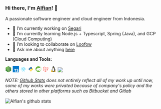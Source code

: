 ### Hi there, I'm [Alfian](https://alfianmaulana.com)! 👋

A passionate software engineer and cloud engineer from Indonesia.

- 🔭 I’m currently working on [Segari](https://segari.id)
- 🌱 I’m currently learning Node.js + Typescript, Spring (Java), and GCP (Cloud Computing)
- 👯 I’m looking to collaborate on [Loofow](https://www.loofow.com)
- 💬 Ask me about anything [here](https://github.com/alfinm01/alfinm01/issues)

**Languages and Tools:**  

<code><img height="20" src="https://raw.githubusercontent.com/github/explore/80688e429a7d4ef2fca1e82350fe8e3517d3494d/topics/nodejs/nodejs.png"></code>
<code><img height="20" src="https://raw.githubusercontent.com/github/explore/80688e429a7d4ef2fca1e82350fe8e3517d3494d/topics/typescript/typescript.png"></code>
<code><img height="20" src="https://raw.githubusercontent.com/github/explore/80688e429a7d4ef2fca1e82350fe8e3517d3494d/topics/react/react.png"></code>
<code><img height="20" src="https://raw.githubusercontent.com/github/explore/80688e429a7d4ef2fca1e82350fe8e3517d3494d/topics/python/python.png"></code>
<code><img height="20" src="https://raw.githubusercontent.com/github/explore/80688e429a7d4ef2fca1e82350fe8e3517d3494d/topics/spring-boot/spring-boot.png"></code>
<code><img height="20" src="https://raw.githubusercontent.com/github/explore/56a826d05cf762b2b50ecbe7d492a839b04f3fbf/topics/laravel/laravel.png"></code>
<code><img height="20" src="https://raw.githubusercontent.com/github/explore/80688e429a7d4ef2fca1e82350fe8e3517d3494d/topics/linux/linux.png"></code>
<code><img height="20" src="https://avatars.githubusercontent.com/u/2810941"></code>

*NOTE: [Github Stats](https://github.com/anuraghazra/github-readme-stats) does not entirely reflect all of my work up until now, some of my works were privated because of company's policy and the others stored in other platforms such as Bitbucket and Gitlab*

<img align="center" src="https://github-readme-stats.vercel.app/api?username=alfinm01&show_icons=true&include_all_commits=true&count_private=true&theme=material-palenight" alt="Alfian's github stats" />
